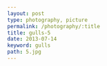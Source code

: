 ```yaml
---
layout: post
type: photography, picture
permalink: /photography/:title
title: gulls-5
date: 2013-07-14
keyword: gulls
path: 5.jpg
---
```



